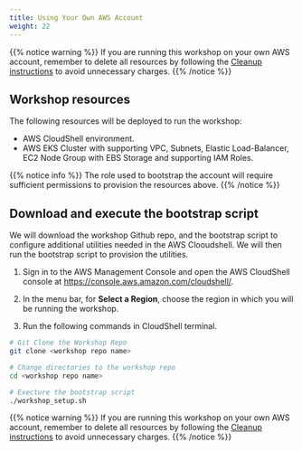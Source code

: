 ```yaml
---
title: Using Your Own AWS Account
weight: 22
---
```


{{% notice warning %}}
If you are running this workshop on your own AWS account, remember to delete all resources by following the [Cleanup instructions](/90-cleanup) to avoid unnecessary charges.
{{% /notice %}}

## Workshop resources

The following resources will be deployed to run the workshop:

- AWS CloudShell environment.
- AWS EKS Cluster with supporting VPC, Subnets, Elastic Load-Balancer, EC2 Node Group with EBS Storage and supporting IAM Roles.

{{% notice info %}}
The role used to bootstrap the account will require sufficient permissions to provision the resources above.
{{% /notice %}}

## Download and execute the bootstrap script

We will download the workshop Github repo, and the bootstrap script to configure additional utilities needed in the AWS Clooudshell. We will then run the bootstrap script to provision the utilities.

1. Sign in to the AWS Management Console and open the AWS CloudShell console at https://console.aws.amazon.com/cloudshell/.

2. In the menu bar, for **Select a Region**, choose the region in which you will be running the workshop.

3. Run the following commands in CloudShell terminal.
```bash
# Git Clone the Workshop Repo
git clone <workshop repo name>
```
```bash
# Change directories to the workshop repo
cd <workshop repo name>
```
```bash
# Execture the bootstrap script
./workshop_setup.sh
```

{{% notice warning %}}
If you are running this workshop on your own AWS account, remember to delete all resources by following the [Cleanup instructions](/90-cleanup) to avoid unnecessary charges.
{{% /notice %}}
